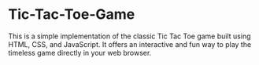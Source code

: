 # Tic-Tac-Toe-Game
This is a simple implementation of the classic Tic Tac Toe game built using HTML, CSS, and JavaScript. It offers an interactive and fun way to play the timeless game directly in your web browser.
